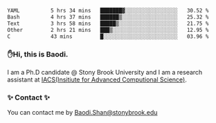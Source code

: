 <!--START_SECTION:waka-->

```txt
YAML          5 hrs 34 mins   ███████▓░░░░░░░░░░░░░░░░░   30.52 %
Bash          4 hrs 37 mins   ██████▒░░░░░░░░░░░░░░░░░░   25.32 %
Text          3 hrs 58 mins   █████▒░░░░░░░░░░░░░░░░░░░   21.75 %
Other         2 hrs 21 mins   ███▒░░░░░░░░░░░░░░░░░░░░░   12.95 %
C             43 mins         █░░░░░░░░░░░░░░░░░░░░░░░░   03.96 %
```

<!--END_SECTION:waka-->

### ✋Hi, this is Baodi. 

I am a Ph.D candidate @ Stony Brook University and I am a research assistant at [IACS(Insitiute for Advanced Computional Science)](https://iacs.stonybrook.edu/).

### ✨ Contact ✨

You can contact me by [Baodi.Shan@stonybrook.edu](mailto:Baodi.Shan@stonybrook.edu)





<!--
[![Anurag's GitHub stats](https://github-readme-stats.vercel.app/api?username=lwshanbd&theme=jolly&show_icons=true&count_private=true&include_all_commits=true)](https://github.com/anuraghazra/github-readme-stats)
**lwshanbd/lwshanbd** is a ✨ _special_ ✨ repository because its `README.md` (this file) appears on your GitHub profile.

Here are some ideas to get you started:

- 🔭 I’m currently working on ...
- 🌱 I’m currently learning ...
- 👯 I’m looking to collaborate on ...
- 🤔 I’m looking for help with ...
- 💬 Ask me about ...
- 📫 How to reach me: ...
- 😄 Pronouns: ...
- ⚡ Fun fact: ...
-->
